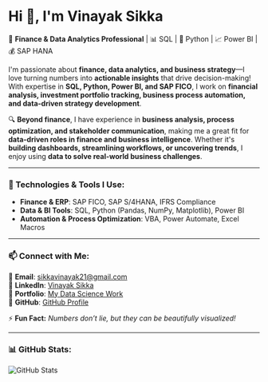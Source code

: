 # Hi 👋, I'm Vinayak Sikka  

🚀 **Finance & Data Analytics Professional** | 📊 SQL | 🐍 Python | 📈 Power BI | 💰 SAP HANA 

I'm passionate about **finance, data analytics, and business strategy**—I love turning numbers into **actionable insights** that drive decision-making! With expertise in **SQL, Python, Power BI, and SAP FICO**, I work on **financial analysis, investment portfolio tracking, business process automation, and data-driven strategy development**.  

🔍 **Beyond finance**, I have experience in **business analysis, process optimization, and stakeholder communication**, making me a great fit for **data-driven roles in finance and business intelligence**. Whether it's **building dashboards, streamlining workflows, or uncovering trends**, I enjoy using **data to solve real-world business challenges**. 

---

### 🔧 Technologies & Tools I Use:
- **Finance & ERP**: SAP FICO, SAP S/4HANA, IFRS Compliance  
- **Data & BI Tools**: SQL, Python (Pandas, NumPy, Matplotlib), Power BI  
- **Automation & Process Optimization**: VBA, Power Automate, Excel Macros  

---

### 📫 Connect with Me:
📩 **Email**: [sikkavinayak21@gmail.com](mailto:sikkavinayak21@gmail.com)  
🔗 **LinkedIn**: [Vinayak Sikka](https://www.linkedin.com/in/vinayak-sikka)  
🔗 **Portfolio**: [My Data Science Work](https://www.datascienceportfol.io/SikkaVinayak)  
🔗 **GitHub**: [GitHub Profile](https://github.com/sikkavinayak)  

⚡ **Fun Fact:** *Numbers don’t lie, but they can be beautifully visualized!*  

---

### 📊 GitHub Stats:
![GitHub Stats](https://github-readme-stats.vercel.app/api?username=sikkavinayak&show_icons=true&theme=radical)
